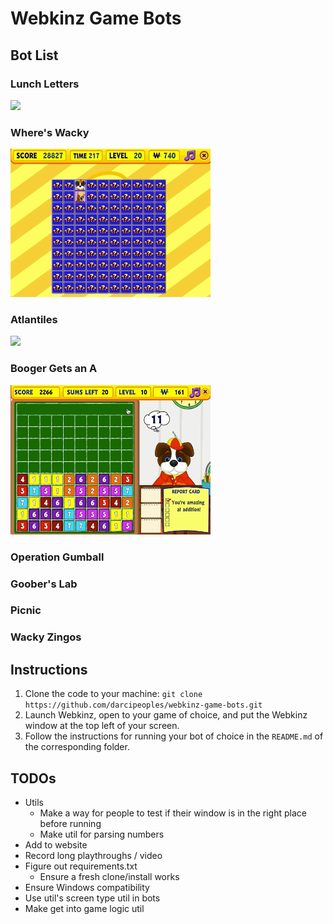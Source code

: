 # Webkinz Game Bots
## Bot List
### Lunch Letters
<img src="./lunch-letters/play-level-137.gif" width="320" />

### Where's Wacky
<img src="./wheres-wacky/play-level-20.gif" width="320" />

### Atlantiles
<img src="./atlantiles/play.gif" width="320" />

### Booger Gets an A
<img src="./booger-gets-an-a/play.gif" width="320" />

### Operation Gumball


### Goober's Lab

### Picnic

### Wacky Zingos

## Instructions
1. Clone the code to your machine: `git clone https://github.com/darcipeoples/webkinz-game-bots.git`
2. Launch Webkinz, open to your game of choice, and put the Webkinz window at the top left of your screen.
3. Follow the instructions for running your bot of choice in the `README.md` of the corresponding folder.

## TODOs
- Utils
  - Make a way for people to test if their window is in the right place before running
  - Make util for parsing numbers
- Add to website
- Record long playthroughs / video
- Figure out requirements.txt
  - Ensure a fresh clone/install works
- Ensure Windows compatibility
- Use util's screen type util in bots
- Make get into game logic util